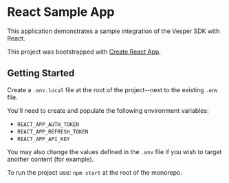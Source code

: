 # React Sample App

This application demonstrates a sample integration of the Vesper SDK with React.

This project was bootstrapped with [Create React App](https://github.com/facebook/create-react-app).

## Getting Started

Create a `.env.local` file at the root of the project--next to the existing `.env` file.

You'll need to create and populate the following environment variables:
- `REACT_APP_AUTH_TOKEN`
- `REACT_APP_REFRESH_TOKEN`
- `REACT_APP_API_KEY`

You may also change the values defined in the `.env` file if you wish to target another content (for example).

To run the project use: `npm start` at the root of the monorepo.
